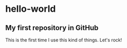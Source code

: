 # hello-world
## My first repository in GitHub

This is the first time I use this kind of things. Let's rock!
